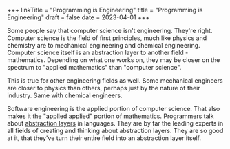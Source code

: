 +++
linkTitle = "Programming is Engineering"
title = "Programming is Engineering"
draft = false
date = 2023-04-01
+++

Some people say that computer science isn't engineering. They're right. Computer science is the field of first principles, much like physics and chemistry are to mechanical engineering and chemical engineering. Computer science itself is an abstraction layer to another field - mathematics. Depending on what one works on, they may be closer on the spectrum to "applied mathematics" than "computer science".

This is true for other engineering fields as well. Some mechanical engineers are closer to physics than others, perhaps just by the nature of their industry. Same with chemical engineers.

Software engineering is the applied portion of computer science. That also makes it the "applied applied" portion of mathematics. Programmers talk about [abstraction layers](https://en.wikipedia.org/wiki/Abstraction_layer) in languages. They are by far the leading experts in all fields of creating and thinking about abstraction layers. They are so good at it, that they've turn their entire field into an abstraction layer itself. 

